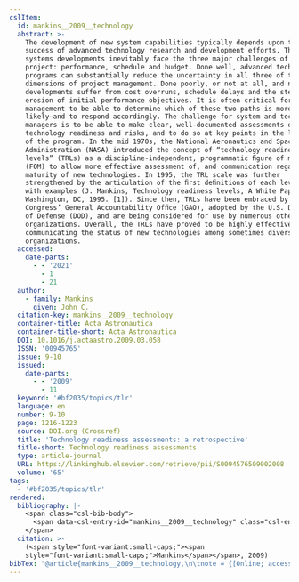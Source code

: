 ```yaml
---
cslItem:
  id: mankins__2009__technology
  abstract: >-
    The development of new system capabilities typically depends upon the prior
    success of advanced technology research and development efforts. These
    systems developments inevitably face the three major challenges of any
    project: performance, schedule and budget. Done well, advanced technology
    programs can substantially reduce the uncertainty in all three of these
    dimensions of project management. Done poorly, or not at all, and new system
    developments suffer from cost overruns, schedule delays and the steady
    erosion of initial performance objectives. It is often critical for senior
    management to be able to determine which of these two paths is more
    likely—and to respond accordingly. The challenge for system and technology
    managers is to be able to make clear, well-documented assessments of
    technology readiness and risks, and to do so at key points in the life cycle
    of the program. In the mid 1970s, the National Aeronautics and Space
    Administration (NASA) introduced the concept of “technology readiness
    levels” (TRLs) as a discipline-independent, programmatic ﬁgure of merit
    (FOM) to allow more effective assessment of, and communication regarding the
    maturity of new technologies. In 1995, the TRL scale was further
    strengthened by the articulation of the ﬁrst deﬁnitions of each level, along
    with examples (J. Mankins, Technology readiness levels, A White Paper, NASA,
    Washington, DC, 1995. [1]). Since then, TRLs have been embraced by the U.S.
    Congress’ General Accountability Ofﬁce (GAO), adopted by the U.S. Department
    of Defense (DOD), and are being considered for use by numerous other
    organizations. Overall, the TRLs have proved to be highly effective in
    communicating the status of new technologies among sometimes diverse
    organizations.
  accessed:
    date-parts:
      - - '2021'
        - 1
        - 21
  author:
    - family: Mankins
      given: John C.
  citation-key: mankins__2009__technology
  container-title: Acta Astronautica
  container-title-short: Acta Astronautica
  DOI: 10.1016/j.actaastro.2009.03.058
  ISSN: '00945765'
  issue: 9-10
  issued:
    date-parts:
      - - '2009'
        - 11
  keyword: '#bf2035/topics/tlr'
  language: en
  number: 9-10
  page: 1216-1223
  source: DOI.org (Crossref)
  title: 'Technology readiness assessments: a retrospective'
  title-short: Technology readiness assessments
  type: article-journal
  URL: https://linkinghub.elsevier.com/retrieve/pii/S0094576509002008
  volume: '65'
tags:
  - '#bf2035/topics/tlr'
rendered:
  bibliography: |-
    <span class="csl-bib-body">
      <span data-csl-entry-id="mankins__2009__technology" class="csl-entry"><span class='author-bib'>Mankins</span>. <span class='date-bib'>(2009)</span>. <span class='title'><b>Technology readiness assessments: a retrospective</b></span>. <i>Acta Astronautica</i>, <i>65</i>(9–10), Art. 9–10. <span class='URL'><a href='https://doi.org/10.1016/j.actaastro.2009.03.058'>LINK</a></span></span>
    </span>
  citation: >-
    (<span style="font-variant:small-caps;"><span
    style="font-variant:small-caps;">Mankins</span></span>, 2009)
bibTex: "@article{mankins__2009__technology,\n\tnote = {[Online; accessed 2021-01-21]},\n\tauthor = {Mankins, John C.},\n\tjournal = {Acta Astronautica},\n\tdoi = {10.1016/j.actaastro.2009.03.058},\n\tissn = {00945765},\n\tnumber = {9-10},\n\tyear = {2009},\n\tmonth = {11},\n\teid = {9-10},\n\tpages = {1216--1223},\n\ttitle = {Technology readiness assessments: a retrospective},\n\turl = {https://linkinghub.elsevier.com/retrieve/pii/S0094576509002008},\n\thowpublished = {https://linkinghub.elsevier.com/retrieve/pii/S0094576509002008},\n\tvolume = {65},\n}\n\n"
---
```

